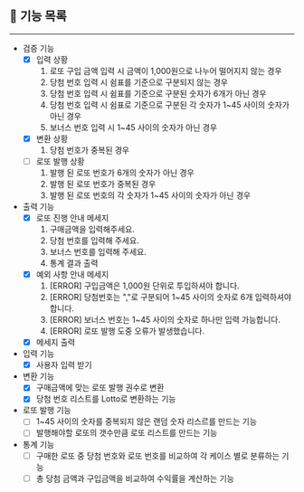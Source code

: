 ## 🔨  기능 목록


---
+ 검증 기능
     - [x] 입력 상황
       1. 로또 구입 금액 입력 시 금액이  1,000원으로 나누어 떨어지지 않는 경우
       2. 당첨 번호 입력 시 쉼표를 기준으로 구분되지 않는 경우
       3. 당첨 번호 입력 시 쉼표를 기준으로 구분된 숫자가 6개가 아닌 경우
       4. 당첨 번호 입력 시 쉼표로 기준으로 구분된 각 숫자가 1~45 사이의 숫자가 아닌 경우
       5. 보너스 번호 입력 시 1~45 사이의 숫자가 아닌 경우
     - [x] 변환 상황
       1. 당첨 번호가 중복된 경우 
     - [ ] 로또 발행 상황
       1. 발행 된 로또 번호가 6개의 숫자가 아닌 경우
       2. 발행 된 로또 번호가 중복된 경우
       3. 발행 된 로또 번호의 각 숫자가 1~45 사이의 숫자가 아닌 경우

+ 출력 기능
  - [x] 로또 진행 안내 메세지
    1. 구매금액을 입력해주세요.
    2. 당첨 번호를 입력해 주세요.
    3. 보너스 번호를 입력해 주세요.
    4. 통계 결과 출력
  - [X] 예외 사항 안내 메세지
    1. [ERROR] 구입금액은 1,000원 단위로 투입하셔야 합니다.
    2. [ERROR] 당첨번호는 ","로 구분되어 1~45 사이의 숫자로 6개 입력하셔야 합니다.
    3. [ERROR] 보너스 번호는 1~45 사이의 숫자로 하나만 입력 가능합니다.
    4. [ERROR] 로또 발행 도중 오류가 발생했습니다.
  - [x] 메세지 출력
+ 입력 기능
  - [X] 사용자 입력 받기

+ 변환 기능
    - [x] 구매금액에 맞는 로또 발행 권수로 변환
    - [x] 당첨 번호 리스트를 Lotto로 변환하는 기능

+ 로또 발행 기능
    - [ ] 1~45 사이의 숫자를 중복되지 않은 랜덤 숫자 리스르를 만드는 기능
    - [ ] 발행해야할 로또의 갯수만큼 로또 리스트를 만드는 기능

+ 통계 기능
    - [ ] 구매한 로또 중 당첨 번호와 로또 번호를 비교하여 각 케이스 별로 분류하는 기능
    - [ ] 총 당첨 금액과 구입금액을 비교하여 수익률을 계산하는 기능
